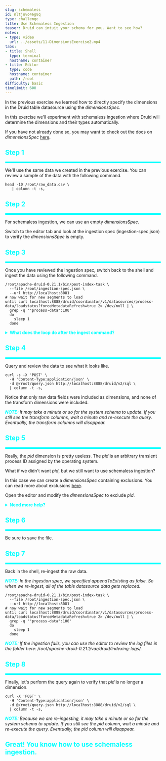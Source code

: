 ```yaml
---
slug: schemaless
id: nltjuvo46g8q
type: challenge
title: Use Schemaless Ingestion
teaser: Druid can intuit your schema for you. Want to see how?
notes:
- type: video
  url: ../assets/11-DimensionsExercise2.mp4
tabs:
- title: Shell
  type: terminal
  hostname: container
- title: Editor
  type: code
  hostname: container
  path: /root
difficulty: basic
timelimit: 600
---
```


In the previous exercise we learned how to directly specify the dimensions in the Druid table datasource using the _dimensionsSpec_.

In this exercise we'll experiment with schemaless ingestion where Druid will determine the dimensions and their types automatically.

If you have not already done so, you may want to check out the docs on _dimensionsSpec_ [here](https://druid.apache.org/docs/latest/ingestion/ingestion-spec.html#dimensionsspec).

<h2 style="color:cyan">Step 1</h2><hr style="color:cyan;background-color:cyan;height:5px">

We'll use the same data we created in the previous exercise.
You can review a sample of the data with the following command.

```
head -10 /root/raw_data.csv \
   | column -t -s,
```

<h2 style="color:cyan">Step 2</h2><hr style="color:cyan;background-color:cyan;height:5px">

For schemaless ingestion, we can use an empty _dimensionsSpec_.

Switch to the editor tab and look at the ingestion spec (ingestion-spec.json) to verify the _dimensionsSpec_ is empty.

<h2 style="color:cyan">Step 3</h2><hr style="color:cyan;background-color:cyan;height:5px">

Once you have reviewed the ingestion spec, switch back to the shell and ingest the data using the following command.

```
/root/apache-druid-0.21.1/bin/post-index-task \
  --file /root/ingestion-spec.json \
  --url http://localhost:8081
# now wait for new segments to load
until curl localhost:8888/druid/coordinator/v1/datasources/process-data/loadstatus?forceMetadataRefresh=true 2> /dev/null | \
  grep -q '"process-data":100'
  do
    sleep 1
  done
```

<details>
  <summary style="color:cyan"><b>What does the loop do after the ingest command?</b></summary>
<hr style="color:cyan">
The default Druid ingest script merely waits for segments to be available.
When we ingest new segments, the script does not distinguish between old segments and new ones.
This loop checks the status of the historical and waits for the new segments to load.
<hr style="color:cyan">
</details>

<h2 style="color:cyan">Step 4</h2><hr style="color:cyan;background-color:cyan;height:5px">

Query and review the data to see what it looks like.

```
curl -s -X 'POST' \
  -H 'Content-Type:application/json' \
  -d @/root/query.json http://localhost:8888/druid/v2/sql \
  | column -t -s,
```

Notice that only raw data fields were included as dimensions, and none of the transform dimensions were included.

<p><span style="color:cyan"><strong><em>NOTE: </em></strong></span><i>It may take a minute or so for the system schema to update.
If you still see the transform columns, wait a minute and re-execute the query. Eventually, the transform columns will disappear.
</i></p>


<h2 style="color:cyan">Step 5</h2><hr style="color:cyan;background-color:cyan;height:5px">

Really, the _pid_ dimension is pretty useless.
The _pid_ is an arbitrary transient process ID assigned by the operating system.


What if we didn't want _pid_, but we still want to use schemaless ingestion?

In this case we can create a _dimensionsSpec_ containing exclusions.
You can read more about exclusions [here](https://druid.apache.org/docs/latest/ingestion/ingestion-spec.html#inclusions-and-exclusions).

Open the editor and modify the _dimensionsSpec_ to exclude _pid_.

<details>
  <summary style="color:cyan"><b>Need more help?</b></summary>
<hr style="color:cyan">
The dimensions spec should look like this:
<pre><code>"dimensionsSpec" : {
  "dimensionExclusions": [
    "pid"
  ]
}
</code></pre>
<hr style="color:cyan">
</details>

<h2 style="color:cyan">Step 6</h2><hr style="color:cyan;background-color:cyan;height:5px">

Be sure to save the file.

<h2 style="color:cyan">Step 7</h2><hr style="color:cyan;background-color:cyan;height:5px">

Back in the shell, re-ingest the raw data.

<p><span style="color:cyan"><strong><em>NOTE: </em></strong></span><i>In the ingestion spec, we specified appendToExisting as false.
So when we re-ingest, all of the table datasource data gets replaced.
</i></p>


```
/root/apache-druid-0.21.1/bin/post-index-task \
  --file /root/ingestion-spec.json \
  --url http://localhost:8081
# now wait for new segments to load
until curl localhost:8888/druid/coordinator/v1/datasources/process-data/loadstatus?forceMetadataRefresh=true 2> /dev/null | \
  grep -q '"process-data":100'
  do
    sleep 1
  done
```

<p><span style="color:cyan"><strong><em>NOTE: </em></strong></span><i>If the ingestion fails, you can use the editor to review the log files in the folder here: /root/apache-druid-0.21.1/var/druid/indexing-logs/.
</i></p>

<h2 style="color:cyan">Step 8</h2><hr style="color:cyan;background-color:cyan;height:5px">

Finally, let's perform the query again to verify that _pid_ is no longer a dimension.

```
curl -X 'POST' \
  -H 'Content-Type:application/json' \
  -d @/root/query.json http://localhost:8888/druid/v2/sql \
  | column -t -s,
```

<p><span style="color:cyan"><strong><em>NOTE: </em></strong></span><i>Because we are re-ingesting, it may take a minute or so for the system schema to update.
If you still see the pid column, wait a minute and re-execute the query. Eventually, the pid column will disappear.
</i></p>

<h2 style="color:cyan">Great! You know how to use schemaless ingestion.</h2>
